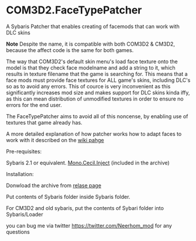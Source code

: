# COM3D2.FaceTypePatcher
A Sybaris Patcher that enables creating of facemods that can work with DLC skins

**Note** Despite the name, it is compatible with both COM3D2 & CM3D2, because the affect code is the same for both games.

The way that COM3D2's default skin menu's load face texture onto the model is that they check face modelname and add a string to it, which results in texture filename that the game is searching for. This means that a face mods must provide face textures for ALL game's skins, including DLC's so as to avoid any errors. This of cource is very inconvenient as this significantly increases mod size and makes support for DLC skins kinda iffy, as this can mean distribution of unmodified textures in order to ensure no errors for the end user.

The FaceTypePatcher aims to avoid all of this noncense, by enabling use of textures that game already has.

A more detailed explanation of how patcher works how to adapt faces to work with it described on the [wiki pahge](https://github.com/Neerhom/COM3D2.FaceTypePatcher/wiki/Making-face-mods-for-FaceTypePatcher)

Pre-requisites:

Sybaris 2.1 or equivalent.
[Mono.Cecil.Inject](https://github.com/denikson/Mono.Cecil.Inject/releases)  (included in the archive)

Installation:

Donwload the archive from [relase page](https://github.com/Neerhom/COM3D2.FaceTypePatcher/releases)

Put contents of Sybaris folder inside Sybaris folder.

For CM3D2 and old sybaris, put the contents of Sybari folder into Sybaris/Loader

you can bug me via twitter https://twitter.com/Neerhom_mod for any questions
